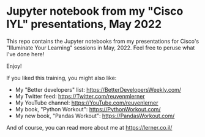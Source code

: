 # Jupyter notebook from my "Cisco IYL" presentations, May 2022

This repo contains the Jupyter notebooks from my presentations for Cisco's "Illuminate Your Learning" sessions in May, 2022.  Feel free to peruse what I've done here!

Enjoy!

If you liked this training, you might also like:

- My "Better developers" list: https://BetterDevelopersWeekly.com/
- My Twitter feed: https://Twitter.com/reuvenmlerner
- My YouTube channel: https://YouTube.com/reuvenlerner
- My book, "Python Workout": https://PythonWorkout.com/
- My new book, "Pandas Workout": https://PandasWorkout.com/

And of course, you can read more about me at https://lerner.co.il/
